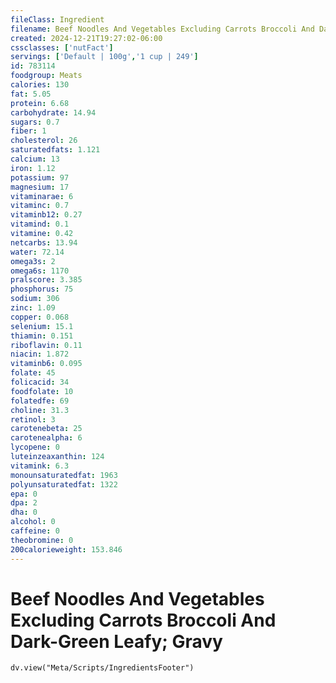 ```yaml
---
fileClass: Ingredient
filename: Beef Noodles And Vegetables Excluding Carrots Broccoli And Dark-Green Leafy; Gravy
created: 2024-12-21T19:27:02-06:00
cssclasses: ['nutFact']
servings: ['Default | 100g','1 cup | 249']
id: 783114
foodgroup: Meats
calories: 130
fat: 5.05
protein: 6.68
carbohydrate: 14.94
sugars: 0.7
fiber: 1
cholesterol: 26
saturatedfats: 1.121
calcium: 13
iron: 1.12
potassium: 97
magnesium: 17
vitaminarae: 6
vitaminc: 0.7
vitaminb12: 0.27
vitamind: 0.1
vitamine: 0.42
netcarbs: 13.94
water: 72.14
omega3s: 2
omega6s: 1170
pralscore: 3.385
phosphorus: 75
sodium: 306
zinc: 1.09
copper: 0.068
selenium: 15.1
thiamin: 0.151
riboflavin: 0.11
niacin: 1.872
vitaminb6: 0.095
folate: 45
folicacid: 34
foodfolate: 10
folatedfe: 69
choline: 31.3
retinol: 3
carotenebeta: 25
carotenealpha: 6
lycopene: 0
luteinzeaxanthin: 124
vitamink: 6.3
monounsaturatedfat: 1963
polyunsaturatedfat: 1322
epa: 0
dpa: 2
dha: 0
alcohol: 0
caffeine: 0
theobromine: 0
200calorieweight: 153.846
---
```


# Beef Noodles And Vegetables Excluding Carrots Broccoli And Dark-Green Leafy; Gravy

```dataviewjs
dv.view("Meta/Scripts/IngredientsFooter")
```